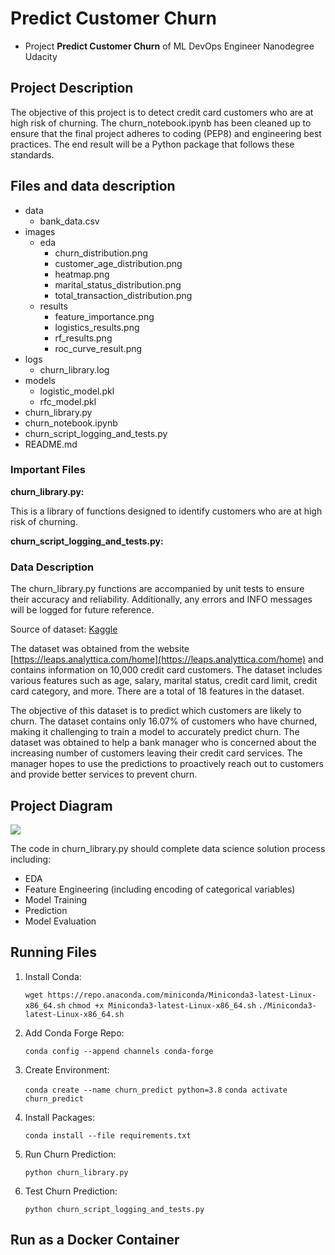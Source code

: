 # Predict Customer Churn

- Project **Predict Customer Churn** of ML DevOps Engineer Nanodegree Udacity

## Project Description
The objective of this project is to detect credit card customers who are at high risk of churning. The churn_notebook.ipynb has been cleaned up to ensure that the final project adheres to coding (PEP8) and engineering best practices. The end result will be a Python package that follows these standards.

## Files and data description

-   data
    -   bank_data.csv
-   images
    -   eda
        -   churn_distribution.png
        -   customer_age_distribution.png
        -   heatmap.png
        -   marital_status_distribution.png
        -   total_transaction_distribution.png
    -   results
        -   feature_importance.png
        -   logistics_results.png
        -   rf_results.png
        -   roc_curve_result.png
-   logs
    -   churn_library.log
-   models
    -   logistic_model.pkl
    -   rfc_model.pkl
-   churn_library.py
-   churn_notebook.ipynb
-   churn_script_logging_and_tests.py
-   README.md

### Important Files

**churn_library.py:**

This is a library of functions designed to identify customers who are at high risk of churning.

**churn_script_logging_and_tests.py:**  

### Data Description

The churn_library.py functions are accompanied by unit tests to ensure their accuracy and reliability. Additionally, any errors and INFO messages will be logged for future reference.

Source of dataset: [Kaggle](https://www.kaggle.com/datasets/sakshigoyal7/credit-card-customers)

The dataset was obtained from the website  [https://leaps.analyttica.com/home](https://leaps.analyttica.com/home)  and contains information on 10,000 credit card customers. The dataset includes various features such as age, salary, marital status, credit card limit, credit card category, and more. There are a total of 18 features in the dataset.

The objective of this dataset is to predict which customers are likely to churn. The dataset contains only 16.07% of customers who have churned, making it challenging to train a model to accurately predict churn. The dataset was obtained to help a bank manager who is concerned about the increasing number of customers leaving their credit card services. The manager hopes to use the predictions to proactively reach out to customers and provide better services to prevent churn.


## Project Diagram 

![](/home/ubuntu/Udacity/MLOps-Engineer-Course/clean-code-principles/project-predict-customer-churn/project_diagram.jpeg)

The code in churn_library.py should complete data science solution process including:

-   EDA
-   Feature Engineering (including encoding of categorical variables)
-   Model Training
-   Prediction
-   Model Evaluation

## Running Files

1.  Install Conda:

    `wget https://repo.anaconda.com/miniconda/Miniconda3-latest-Linux-x86_64.sh`
    `chmod +x Miniconda3-latest-Linux-x86_64.sh`
    `./Miniconda3-latest-Linux-x86_64.sh`

2.  Add Conda Forge Repo:

    `conda config --append channels conda-forge`

3.  Create Environment:

    `conda create --name churn_predict python=3.8`
    `conda activate churn_predict`

4.  Install Packages:

    `conda install --file requirements.txt`

5.  Run Churn Prediction:

    `python churn_library.py`

6.  Test Churn Prediction:

    `python churn_script_logging_and_tests.py`


## Run as a Docker Container
